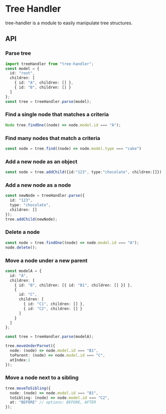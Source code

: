 # Tree Handler
tree-handler is a module to easily manipulate tree structures.
## API
### Parse tree
```ts
import treeHandler from "tree-handler";
const model = {
  id: "root",
  children: [
    { id: "A", children: [] },
    { id: "B", children: [] }
  ]
};
const tree = treeHandler.parse(model);
```

### Find a single node that matches a criteria
```js
Node tree.findOne((node) => node.model.id === "A");
```

### Find many nodes that match a criteria
```ts
const node = tree.find((node) => node.model.type === "cake")
```

### Add a new node as an object
```ts
const node = tree.addChild({id:"123", type:"chocolate", children:[]})
```

### Add a new node as a node
```ts
const newNode = treeHandler.parse({
  id: "123",
  type: "chocolate",
  children: []
});
tree.addChild(newNode);
```

### Delete a node
```ts
const node = tree.findOne((node) => node.model.id === "A");
node.delete();
```

### Move a node under a new parent
```ts
const modelA = {
  id: "A",
  children: [
    { id: "B", children: [{ id: "B1", children: [] }] },
    {
      id: "C",
      children: [
        { id: "C1", children: [] },
        { id: "C2", children: [] }
      ]
    }
  ]
};

const tree = treeHandler.parse(modelA);

tree.moveUnderParnet({
  node: (node) => node.model.id === "B1",
  toParent: (node) => node.model.id === "C",
  atIndex:1
});
```

### Move a node next to a sibling
```ts
tree.moveToSibling({
  node: (node) => node.model.id === "B1",
  toSibling: (node) => node.model.id === "C2",
  at: "BEFORE" // options: BEFORE, AFTER
});
```